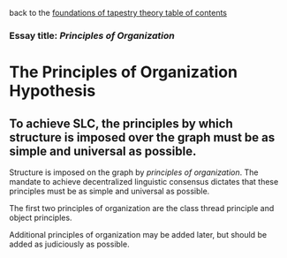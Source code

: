 back to the [foundations of tapestry theory table of contents](https://github.com/wds4/tribal-tapestry/blob/main/essays/bookJustification/hypotheses/tapestryFoundation.md)

### Essay title: *Principles of Organization*

The Principles of Organization Hypothesis
=====

To achieve SLC, the principles by which structure is imposed over the graph must be as simple and universal as possible.
-----

Structure is imposed on the graph by *principles of organization*. The mandate to achieve decentralized linguistic consensus dictates that these principles must be as simple and universal as possible.

The first two principles of organization are the class thread principle and object principles.

Additional principles of organization may be added later, but should be added as judiciously as possible.
